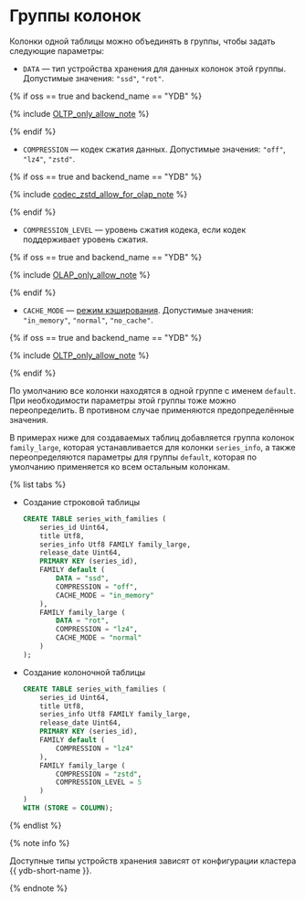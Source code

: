 # Группы колонок

Колонки одной таблицы можно объединять в группы, чтобы задать следующие параметры:

* `DATA` — тип устройства хранения для данных колонок этой группы. Допустимые значения: `"ssd"`, `"rot"`.

{% if oss == true and backend_name == "YDB" %}

{% include [OLTP_only_allow_note](../../../../_includes/only_allow_for_oltp_note.md) %}

{% endif %}

* `COMPRESSION` — кодек сжатия данных. Допустимые значения: `"off"`, `"lz4"`, `"zstd"`.

{% if oss == true and backend_name == "YDB" %}

{% include [codec_zstd_allow_for_olap_note](../../../../_includes/codec_zstd_allow_for_olap_note.md) %}

{% endif %}

* `COMPRESSION_LEVEL` — уровень сжатия кодека, если кодек поддерживает уровень сжатия.

{% if oss == true and backend_name == "YDB" %}

{% include [OLAP_only_allow_note](../../../../_includes/only_allow_for_olap_note.md) %}

{% endif %}

* `CACHE_MODE` — [режим кэширования](../../../../concepts/cache_modes.md). Допустимые значения: `"in_memory"`, `"normal"`, `"no_cache"`.

{% if oss == true and backend_name == "YDB" %}

{% include [OLTP_only_allow_note](../../../../_includes/only_allow_for_oltp_note.md) %}

{% endif %}

По умолчанию все колонки находятся в одной группе с именем `default`. При необходимости параметры этой группы тоже можно переопределить. В противном случае применяются предопределённые значения.

В примерах ниже для создаваемых таблиц добавляется группа колонок `family_large`, которая устанавливается для колонки `series_info`, а также переопределяются параметры для группы `default`, которая по умолчанию применяется ко всем остальным колонкам.


{% list tabs %}

- Создание строковой таблицы

    ```sql
    CREATE TABLE series_with_families (
        series_id Uint64,
        title Utf8,
        series_info Utf8 FAMILY family_large,
        release_date Uint64,
        PRIMARY KEY (series_id),
        FAMILY default (
            DATA = "ssd",
            COMPRESSION = "off",
            CACHE_MODE = "in_memory"
        ),
        FAMILY family_large (
            DATA = "rot",
            COMPRESSION = "lz4",
            CACHE_MODE = "normal"
        )
    );
    ```

- Создание колоночной таблицы

    ```sql
    CREATE TABLE series_with_families (
        series_id Uint64,
        title Utf8,
        series_info Utf8 FAMILY family_large,
        release_date Uint64,
        PRIMARY KEY (series_id),
        FAMILY default (
            COMPRESSION = "lz4"
        ),
        FAMILY family_large (
            COMPRESSION = "zstd",
            COMPRESSION_LEVEL = 5
        )
    ) 
    WITH (STORE = COLUMN);
    ```

{% endlist %}

{% note info %}

Доступные типы устройств хранения зависят от конфигурации кластера {{ ydb-short-name }}.

{% endnote %}